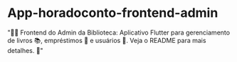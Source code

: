 # App-horadoconto-frontend-admin
"👨‍💼 Frontend do Admin da Biblioteca: Aplicativo Flutter para gerenciamento de livros 📚, empréstimos 🔄 e usuários 👥. Veja o README para mais detalhes. 🚀"
